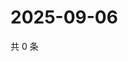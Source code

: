 # 2025-09-06

共 0 条

<!-- BEGIN ZHIHUVIDEO -->
<!-- 最后更新时间 Sat Sep 06 2025 14:14:09 GMT+0800 (China Standard Time) -->

<!-- END ZHIHUVIDEO -->
